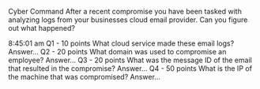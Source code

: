 Cyber Command
After a recent compromise you have been tasked with analyzing logs from your businesses cloud email provider. Can you figure out what happened?

8:45:01 am
Q1 - 10 points
What cloud service made these email logs?
Answer...
Q2 - 20 points
What domain was used to compromise an employee?
Answer...
Q3 - 20 points
What was the message ID of the email that resulted in the compromise?
Answer...
Q4 - 50 points
What is the IP of the machine that was compromised?
Answer...
 
 
